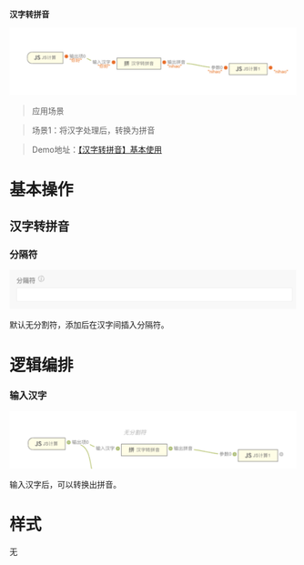  **汉字转拼音** 

![Alt text](img/out-0.png)

> 应用场景

> 场景1：将汉字处理后，转换为拼音

> Demo地址：[【汉字转拼音】基本使用](https://my.mybricks.world/mybricks-app-pcspa/index.html?id=477576401068101)

# 基本操作

## 汉字转拼音

### 分隔符

![Alt text](img/out-1.png)

默认无分割符，添加后在汉字间插入分隔符。

# 逻辑编排

### 输入汉字

![Alt text](img/out-2.png)

  

输入汉字后，可以转换出拼音。

# 样式

无